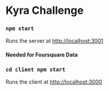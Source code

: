 # Kyra Challenge

### `npm start`

Runs the server at [http://localhost:3001](http://localhost:3001)

#### Needed for Foursquare Data

### `cd client npm start`

Runs the client at
[http://localhost:3000](http://localhost:3000)
